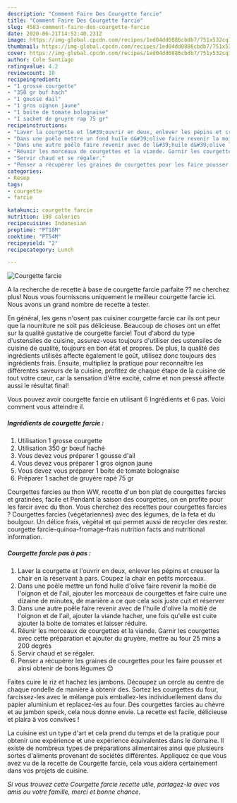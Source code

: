 ```yaml
---
description: "Comment Faire Des Courgette farcie"
title: "Comment Faire Des Courgette farcie"
slug: 4583-comment-faire-des-courgette-farcie
date: 2020-06-21T14:52:40.231Z
image: https://img-global.cpcdn.com/recipes/1ed04dd0886cbdb7/751x532cq70/courgette-farcie-photo-principale-de-la-recette.jpg
thumbnail: https://img-global.cpcdn.com/recipes/1ed04dd0886cbdb7/751x532cq70/courgette-farcie-photo-principale-de-la-recette.jpg
cover: https://img-global.cpcdn.com/recipes/1ed04dd0886cbdb7/751x532cq70/courgette-farcie-photo-principale-de-la-recette.jpg
author: Cole Santiago
ratingvalue: 4.2
reviewcount: 10
recipeingredient:
- "1 grosse courgette"
- "350 gr buf hach"
- "1 gousse dail"
- "1 gros oignon jaune"
- "1 boite de tomate bolognaise"
- "1 sachet de gruyre rap 75 gr"
recipeinstructions:
- "Laver la courgette et l&#39;ouvrir en deux, enlever les pépins et creuser la chair en la réservant à pars. Coupez la chair en petits morceaux."
- "Dans une poêle mettre un fond huile d&#39;olive faire revenir la moitié de l&#39;oignon et de l&#39;ail, ajouter les morceaux de courgettes et faire cuire une dizaine de minutes, de manière a ce que cela sois juste cuit et réserver"
- "Dans une autre poêle faire revenir avec de l&#39;huile d&#39;olive la moitié de l&#39;oignon et de l&#39;ail, ajouter la viande hacher, une fois qu&#39;elle est cuite ajouter la boite de tomates et laisser réduire."
- "Réunir les morceaux de courgettes et la viande. Garnir les courgettes avec cette préparation et ajouter du gruyère, mettre au four 25 mins a 200 degrés"
- "Servir chaud et se régaler."
- "Penser a récupérer les graines de courgettes pour les faire pousser et ainsi obtenir de bons légumes 😊"
categories:
- Resep
tags:
- courgette
- farcie

katakunci: courgette farcie 
nutrition: 198 calories
recipecuisine: Indonesian
preptime: "PT18M"
cooktime: "PT54M"
recipeyield: "2"
recipecategory: Lunch

---
```



![Courgette farcie](https://img-global.cpcdn.com/recipes/1ed04dd0886cbdb7/751x532cq70/courgette-farcie-photo-principale-de-la-recette.jpg)

A la recherche de recette à base de courgette farcie parfaite ?? ne cherchez plus! Nous vous fournissons uniquement le meilleur courgette farcie ici. Nous avons un grand nombre de recette à tester.

En général, les gens n'osent pas cuisiner courgette farcie car ils ont peur que la nourriture ne soit pas délicieuse. Beaucoup de choses ont un effet sur la qualité gustative de courgette farcie! Tout d'abord du type d'ustensiles de cuisine, assurez-vous toujours d'utiliser des ustensiles de cuisine de qualité, toujours en bon état et propres. De plus, la qualité des ingrédients utilisés affecte également le goût, utilisez donc toujours des ingrédients frais. Ensuite, multipliez la pratique pour reconnaître les différentes saveurs de la cuisine, profitez de chaque étape de la cuisine de tout votre cœur, car la sensation d'être excité, calme et non pressé affecte aussi le résultat final!

<!--inarticleads1-->

Vous pouvez avoir courgette farcie en utilisant 6 Ingrédients et 6 pas. Voici comment vous atteindre il.

##### Ingrédients de courgette farcie :

1. Utilisation 1 grosse courgette
1. Utilisation 350 gr bœuf haché
1. Vous devez vous préparer 1 gousse d&#39;ail
1. Vous devez vous préparer 1 gros oignon jaune
1. Vous devez vous préparer 1 boite de tomate bolognaise
1. Préparer 1 sachet de gruyère rapé 75 gr


Courgettes farcies au thon WW, recette d&#39;un bon plat de courgettes farcies et gratinées, facile et Pendant la saison des courgettes, on en profite pour les farcir avec du thon. Vous cherchez des recettes pour courgettes farcies ? Courgettes farcies (végétariennes) avec des légumes, de la feta et du boulgour. Un délice frais, végétal et qui permet aussi de recycler des rester. courgette farcie-quinoa-fromage-frais nutrition facts and nutritional information. 

<!--inarticleads2-->

##### Courgette farcie pas à pas :

1. Laver la courgette et l&#39;ouvrir en deux, enlever les pépins et creuser la chair en la réservant à pars. Coupez la chair en petits morceaux.
1. Dans une poêle mettre un fond huile d&#39;olive faire revenir la moitié de l&#39;oignon et de l&#39;ail, ajouter les morceaux de courgettes et faire cuire une dizaine de minutes, de manière a ce que cela sois juste cuit et réserver
1. Dans une autre poêle faire revenir avec de l&#39;huile d&#39;olive la moitié de l&#39;oignon et de l&#39;ail, ajouter la viande hacher, une fois qu&#39;elle est cuite ajouter la boite de tomates et laisser réduire.
1. Réunir les morceaux de courgettes et la viande. Garnir les courgettes avec cette préparation et ajouter du gruyère, mettre au four 25 mins a 200 degrés
1. Servir chaud et se régaler.
1. Penser a récupérer les graines de courgettes pour les faire pousser et ainsi obtenir de bons légumes 😊


Faites cuire le riz et hachez les jambons. Découpez un cercle au centre de chaque rondelle de manière à obtenir des. Sortez les courgettes du four, farcissez-les avec le mélange puis emballez-les individuellement dans du papier aluminium et replacez-les au four. Des courgettes farcies au chèvre et au jambon speck, cela nous donne envie. La recette est facile, délicieuse et plaira à vos convives ! 

<!--inarticleads1-->

<p>
La cuisine est un type d'art et cela prend du temps et de la pratique pour obtenir une expérience et une expérience équivalentes dans le domaine. Il existe de nombreux types de préparations alimentaires ainsi que plusieurs sortes d'aliments provenant de sociétés différentes. Appliquez ce que vous avez vu de la recette de Courgette farcie, cela vous aidera certainement dans vos projets de cuisine.
</p>

<p>
<i>Si vous trouvez cette Courgette farcie recette utile, partagez-la avec vos amis ou votre famille, merci et bonne chance.</i>
</p>
